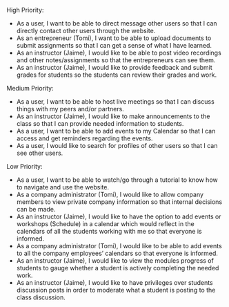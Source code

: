 
High Priority:
<ul>
<li>As a user, I want to be able to direct message other users so that I can directly contact other users through the website.</li>
<li>As an entrepreneur (Tomi), I want to be able to upload documents to submit assignments so that I can get a sense of what I have learned.</li>
<li>As an instructor (Jaime), I would like to be able to post video recordings and other notes/assignments so that the entrepreneurs can see them.</li>
<li>As an instructor (Jaime),‌ ‌I‌ ‌would‌ ‌like‌ ‌to‌ ‌provide‌ ‌feedback‌ ‌and‌ ‌submit‌ ‌grades‌ ‌for‌ ‌students‌ ‌so‌ ‌the‌ ‌students‌ ‌can‌ ‌review‌ ‌their‌ ‌grades‌ ‌and‌ ‌work‌.</li>
  </ul>

Medium Priority:
<ul>
<li>As a user, I want to be able to host live meetings so that I can discuss things with my peers and/or partners.</li>
<li>As an instructor (Jaime),‌ ‌I‌ ‌would‌ ‌like‌ ‌to‌ ‌make‌ ‌announcements‌ ‌to‌ ‌the‌ ‌class‌ ‌so‌ ‌that‌ ‌I‌ ‌can‌ ‌provide‌ ‌needed‌ ‌information‌ ‌to‌ ‌students‌.</li>
<li>As a user, I want to be able to add events to my Calendar so that I can access and get reminders regarding the events.</li>
<li>As a user, I would like to search for profiles of other users so that I can see other users.</li>
  </ul>

Low Priority:
<ul>
<li>As a user, I want to be able to watch/go through a tutorial to know how to navigate and use the website.</li>
<li>As a company administrator (Tomi), I would like to allow company members to view private company information so that internal decisions can be made.</li>
<li>As an instructor (Jaime), I would like to have the option to add events or workshops (Schedule) in a calendar which would reflect in the calendars of all the students working with me so that everyone is informed.</li>
<li>As a company administrator (Tomi), I would like to be able to add events to all the company employees’ calendars so that everyone is informed.</li>
<li>As an instructor (Jaime),‌ ‌I‌ ‌would‌ ‌like‌ ‌to‌ ‌view‌ ‌the‌ ‌modules progress‌ ‌of‌ ‌students‌ ‌to‌ ‌gauge‌ ‌whether‌ ‌a‌ ‌student‌ ‌is‌ ‌actively‌ ‌completing‌ ‌the‌ ‌needed‌ ‌work‌.</li>
<li>As an instructor (Jaime),‌ ‌I‌ ‌would‌ ‌like‌ ‌to‌ ‌have‌ ‌privileges‌ ‌over‌ ‌students‌ discussion posts ‌in‌ ‌order‌ ‌to‌ ‌moderate‌ ‌what‌ ‌a‌ ‌student‌ ‌is‌ ‌posting‌ ‌to‌ ‌the‌ ‌class‌ ‌discussion.</li>
  </ul>
